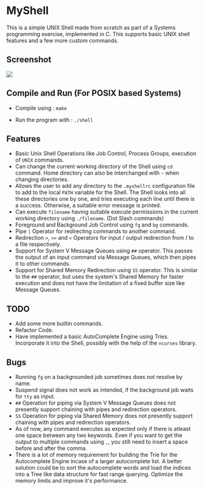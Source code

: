 # MyShell

This is a simple UNIX Shell made from scratch as part of a Systems programming exercise, implemented in C. This supports basic UNIX shell features and a few more custom commands.

## Screenshot

![](https://i.imgur.com/NFA9z5f.png)


## Compile and Run (For POSIX based Systems)
* Compile using :
`make`

* Run the program with :
`./shell`

## Features
* Basic Unix Shell Operations like Job Control, Process Groups, execution of `UNIX` commands.
* Can change the current working directory of the Shell using `cd` command. Home directory can also be interchanged with `~` when changing directories.
* Allows the user to add any directory to the `.myshellrc` configuration file to add to the local `PATH` variable for the Shell. The Shell looks into all these directories one by one, and tries executing each line until there is a success. Otherwise, a suitable error message is printed.
* Can execute `filename` having suitable execute permissions in the current working directory using `./filename`. (Dot Slash commands)
* Foreground and Background Job Control using `fg` and `bg` commands.
* Pipe `|` Operator for redirecting commands to another command.
* Redirection `>`, `>>` and `<` Operators for input / output redirection from / to a file respectively.
* Support for System V Message Queues using `##` operator. This passes the output of an input command via Message Queues, which then pipes it to other commands.
* Support for Shared Memory Redirection using `SS` operator. This is similar to the `##` operator, but uses the system's Shared Memory for faster execution and does not have the limitation of a fixed buffer size like Message Queues.

## TODO
* Add some more builtin commands.
* Refactor Code.
* Have implemented a basic AutoComplete Engine using Tries. Incorporate it into the Shell, possibly with the help of the `ncurses` library.

## Bugs
* Running `fg` on a backgrounded job sometimes does not resolve by name.
* Suspend signal does not work as intended, if the background job waits for `tty` as input.
* `##` Operation for piping via System V Message Queues does not presently support chaining with pipes and redirection operators.
* `SS` Operation for piping via Shared Memory does not presently support chaining with pipes and redirection operators.
* As of now, any command executes as expected only if there is atleast one space between any two keywords. Even if you want to get the output to multiple commands using `,`, you still need to insert a space before and after the comma.
* There is a lot of memory requirement for building the Trie for the Autocomplete Engine incase of a larger autocomplete list. A better solution could be to sort the autocomplete words and load the indices into a Tree like data structure for fast range querying. Optimize the memory limits and improve it's performance.
